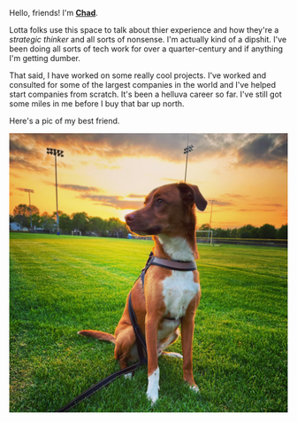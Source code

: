 Hello, friends! I'm  **[Chad](https://www.linkedin.com/in/juettner/)**.

Lotta folks use this space to talk about thier experience and how they're a *strategic thinker* and all sorts of nonsense. I'm actually kind of a dipshit. I've been doing all sorts of tech work for over a quarter-century and if anything I'm getting dumber.

That said, I have worked on some really cool projects. I've worked and consulted for some of the largest companies in the world and I've helped start companies from scratch. It's been a helluva career so far. I've still got some miles in me before I buy that bar up north.

Here's a pic of my best friend.

![The handsomest brown dog you will ever see in your life](docs/assets/otis.jpeg?raw=true)
